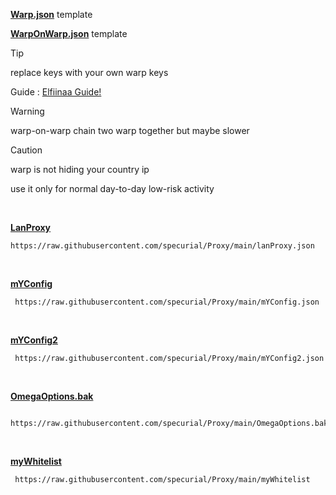 **[Warp.json](https://raw.githubusercontent.com/specurial/Proxy/main/Warp.json)** template
<br />

**[WarpOnWarp.json](https://raw.githubusercontent.com/specurial/Proxy/main/WarpOnWarp.json)** template
> [!Tip]
> replace keys with your own warp keys
> 
> Guide : [Elfiinaa Guide!](https://github.com/Elfiinaa/ConfigFiles/blob/main/WarpOnWarp.md)


> [!WARNING]
> warp-on-warp chain two warp together but maybe slower


> [!CAUTION]
> 
> warp is not hiding your country ip
>
> use it only for normal day-to-day low-risk activity
<br />

**[LanProxy](https://github.com/specurial/Proxy/edit/main/lanProxy.json)**  

    https://raw.githubusercontent.com/specurial/Proxy/main/lanProxy.json  
<br />

**[mYConfig](https://github.com/specurial/Proxy/edit/main/mYConfig.json)**  

     https://raw.githubusercontent.com/specurial/Proxy/main/mYConfig.json
<br />

**[mYConfig2](https://github.com/specurial/Proxy/edit/main/mYConfig2.json)**  

     https://raw.githubusercontent.com/specurial/Proxy/main/mYConfig2.json
<br />
   
**[OmegaOptions.bak](https://github.com/specurial/Proxy/edit/main/OmegaOptions.bak)**  

     https://raw.githubusercontent.com/specurial/Proxy/main/OmegaOptions.bak
<br />

**[myWhitelist](https://github.com/specurial/Proxy/edit/main/myWhitelist)**  

     https://raw.githubusercontent.com/specurial/Proxy/main/myWhitelist

